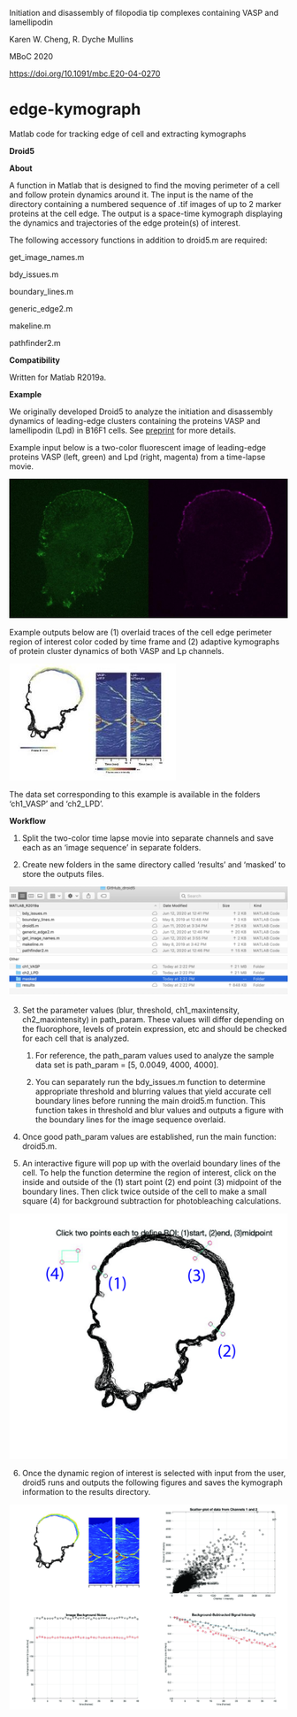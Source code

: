 Initiation and disassembly of filopodia tip complexes containing VASP and lamellipodin

Karen W. Cheng, R. Dyche Mullins

MBoC 2020

https://doi.org/10.1091/mbc.E20-04-0270


# edge-kymograph
Matlab code for tracking edge of cell and extracting kymographs

**Droid5**

**About**

A function in Matlab that is designed to find the moving perimeter of a cell and follow protein dynamics around it. The input is the name of the directory containing a numbered sequence of .tif images of up to 2 marker proteins at the cell edge. The output is a space-time kymograph displaying the dynamics and trajectories of the edge protein(s) of interest.

The following accessory functions in addition to droid5.m are required:

get_image_names.m

bdy_issues.m

boundary_lines.m

generic_edge2.m

makeline.m

pathfinder2.m

**Compatibility**

Written for Matlab R2019a.

**Example**

We originally developed Droid5 to analyze the initiation and disassembly dynamics of leading-edge clusters containing the proteins VASP and lamellipodin (Lpd) in B16F1 cells. See [preprint](https://www.biorxiv.org/content/10.1101/2020.02.21.960229v1) for more details. 

Example input below is a two-color fluorescent image of leading-edge proteins VASP (left, green) and Lpd (right, magenta) from a time-lapse movie. 

![Image 0](https://github.com/mullinslabUCSF/edge-kymograph/blob/master/images/image_0.jpg?raw=true)

Example outputs below are (1) overlaid traces of the cell edge perimeter region of interest color coded by time frame and (2) adaptive kymographs of protein cluster dynamics of  both VASP and Lp channels.

![Image 1](https://github.com/mullinslabUCSF/edge-kymograph/blob/master/images/image_1.jpg?raw=true)

The data set corresponding to this example is available in the folders ‘ch1_VASP’ and ‘ch2_LPD’.

**Workflow**

1. Split the two-color time lapse movie into separate channels and save each as an ‘image sequence’ in separate folders.

2. Create new folders in the same directory called ‘results’ and ‘masked’ to store the outputs files.

![Image 2](https://github.com/mullinslabUCSF/edge-kymograph/blob/master/images/image_2.jpg?raw=true)

3. Set the parameter values (blur, threshold, ch1_maxintensity, ch2_maxintensity) in path_param. These values will differ depending on the fluorophore, levels of protein expression, etc and should be checked for each cell that is analyzed. 

    1. For reference, the path_param values used to analyze the sample data set is path_param = [5, 0.0049, 4000, 4000].  

    2. You can separately run the bdy_issues.m function to determine appropriate threshold and blurring values that yield accurate cell boundary lines before running the main droid5.m function. This function takes in threshold and blur values and outputs a figure with the boundary lines for the image sequence overlaid. 

4. Once good path_param values are established, run the main function: droid5.m.

5. An interactive figure will pop up with the overlaid boundary lines of the cell. To help the function determine the region of interest, click on the inside and outside of the (1) start point (2) end point (3) midpoint of the boundary lines. Then click twice outside of the cell to make a small square (4) for background subtraction for photobleaching calculations. 

![Image 3](https://github.com/mullinslabUCSF/edge-kymograph/blob/master/images/image_3.jpg?raw=true)

6. Once the dynamic region of interest is selected with input from the user, droid5 runs and outputs the following figures and saves the kymograph information to the results directory. 

![Image 4](https://github.com/mullinslabUCSF/edge-kymograph/blob/master/images/image_4.jpg?raw=true)
